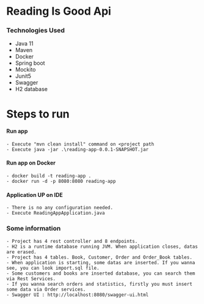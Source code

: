 # Reading Is Good Api
  
### Technologies Used
  - Java 11
  - Maven
  - Docker
  - Spring boot
  - Mockito
  - Junit5 
  - Swagger
  - H2 database

# Steps to run

#### Run app 
    - Execute "mvn clean install" command on <project path
    - Execute java -jar .\reading-app-0.0.1-SNAPSHOT.jar

#### Run app on Docker
    - docker build -t reading-app .
    - docker run -d -p 8080:8080 reading-app
    
#### Application UP on IDE
    - There is no any configuration needed.
    - Execute ReadingAppApplication.java
    
### Some information
    - Project has 4 rest controller and 8 endpoints.
    - H2 is a runtime database running JVM. When application closes, datas are erased.
    - Project has 4 tables. Book, Customer, Order and Order_Book tables.
    - When application is starting, some datas are inserted. If you wanna see, you can look import.sql file.
    - Some customers and books are inserted database, you can search them via Rest Services.
    - If you wanna search orders and statistics, firstly you must insert some data via Order services.
    - Swagger UI : http://localhost:8080/swagger-ui.html
